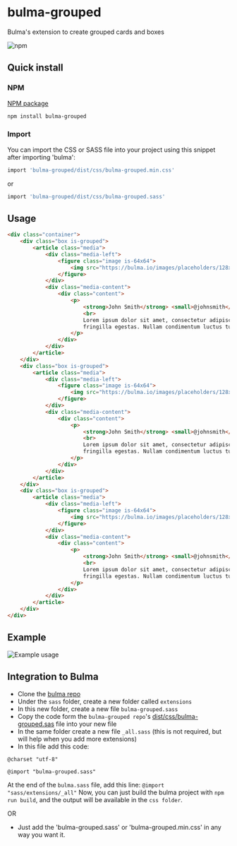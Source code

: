 # bulma-grouped
Bulma's extension to create grouped cards and boxes

![npm](https://img.shields.io/npm/v/bulma-grouped)

## Quick install
### NPM
[NPM package](https://www.npmjs.com/package/bulma-grouped)
```sh
npm install bulma-grouped
```
### Import
You can import the CSS or SASS file into your project using this snippet after importing 'bulma':
```sh
import 'bulma-grouped/dist/css/bulma-grouped.min.css'
```
or
```sh
import 'bulma-grouped/dist/css/bulma-grouped.sass'
```

Usage
---
```html
<div class="container">
    <div class="box is-grouped">
        <article class="media">
            <div class="media-left">
                <figure class="image is-64x64">
                    <img src="https://bulma.io/images/placeholders/128x128.png" alt="Image">
                </figure>
            </div>
            <div class="media-content">
                <div class="content">
                    <p>
                        <strong>John Smith</strong> <small>@johnsmith</small> <small>31m</small>
                        <br>
                        Lorem ipsum dolor sit amet, consectetur adipiscing elit. Aenean efficitur sit amet massa
                        fringilla egestas. Nullam condimentum luctus turpis.
                    </p>
                </div>
            </div>
        </article>
    </div>
    <div class="box is-grouped">
        <article class="media">
            <div class="media-left">
                <figure class="image is-64x64">
                    <img src="https://bulma.io/images/placeholders/128x128.png" alt="Image">
                </figure>
            </div>
            <div class="media-content">
                <div class="content">
                    <p>
                        <strong>John Smith</strong> <small>@johnsmith</small> <small>31m</small>
                        <br>
                        Lorem ipsum dolor sit amet, consectetur adipiscing elit. Aenean efficitur sit amet massa
                        fringilla egestas. Nullam condimentum luctus turpis.
                    </p>
                </div>
            </div>
        </article>
    </div>
    <div class="box is-grouped">
        <article class="media">
            <div class="media-left">
                <figure class="image is-64x64">
                    <img src="https://bulma.io/images/placeholders/128x128.png" alt="Image">
                </figure>
            </div>
            <div class="media-content">
                <div class="content">
                    <p>
                        <strong>John Smith</strong> <small>@johnsmith</small> <small>31m</small>
                        <br>
                        Lorem ipsum dolor sit amet, consectetur adipiscing elit. Aenean efficitur sit amet massa
                        fringilla egestas. Nullam condimentum luctus turpis.
                    </p>
                </div>
            </div>
        </article>
    </div>
</div>
```

Example
---
![Example usage](https://alakise.com/github/bulma-grouped.png)

Integration to Bulma
---
- Clone the [bulma repo](https://github.com/jgthms/bulma)
- Under the `sass` folder, create a new folder called `extensions`
- In this new folder, create a new file `bulma-grouped.sass`
- Copy the code form the `bulma-grouped repo`'s [dist/css/bulma-grouped.sas](https://github.com/alakise/bulma-grouped/blob/master/dist/css/bulma-grouped.sass) file into your new file
- In the same folder create a new file `_all.sass` (this is not required, but will help when you add more extensions)
- In this file add this code:
```
@charset "utf-8"

@import "bulma-grouped.sass"
```
At the end of the `bulma.sass` file, add this line: `@import "sass/extensions/_all"`
Now, you can just build the bulma project with `npm run build`, and the output will be available in the `css folder`.

OR

- Just add the 'bulma-grouped.sass' or 'bulma-grouped.min.css' in any way you want it.
